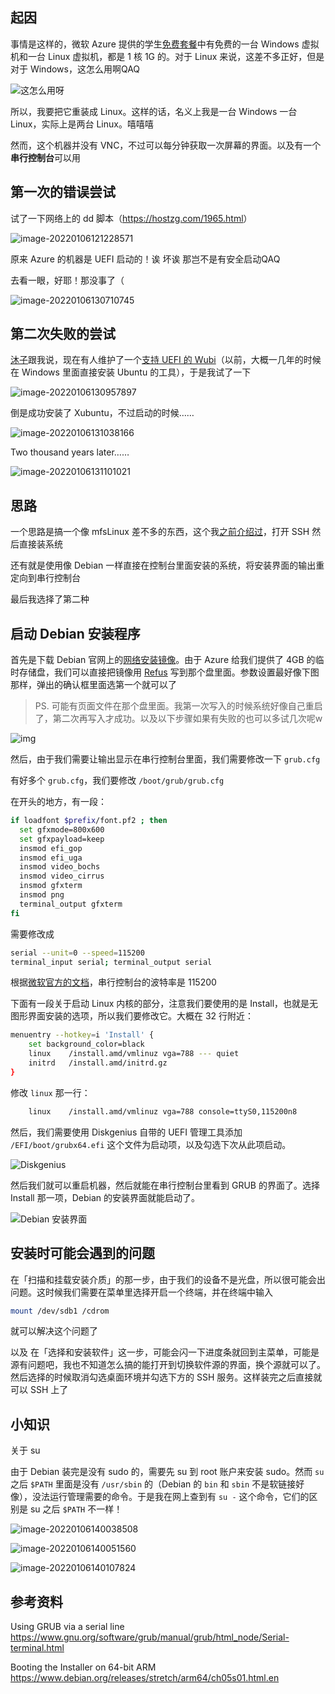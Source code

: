 ## 起因

事情是这样的，微软 Azure 提供的学生[免费套餐](https://azure.microsoft.com/en-us/free/students/)中有免费的一台 Windows 虚拟机和一台 Linux 虚拟机，都是 1 核 1G 的。对于 Linux 来说，这差不多正好，但是对于 Windows，这怎么用啊QAQ

![这怎么用呀](https://cdn.lwqwq.com/pic/image-20220106121037879.png)

所以，我要把它重装成 Linux。这样的话，名义上我是一台 Windows 一台 Linux，实际上是两台 Linux。嘻嘻嘻

然而，这个机器并没有 VNC，不过可以每分钟获取一次屏幕的界面。以及有一个**串行控制台**可以用

## 第一次的错误尝试

试了一下网络上的 dd 脚本（<https://hostzg.com/1965.html>）

![image-20220106121228571](https://cdn.lwqwq.com/pic/image-20220106121228571.png)

原来 Azure 的机器是 UEFI 启动的！诶 坏诶 那岂不是有安全启动QAQ

去看一眼，好耶！那没事了（

![image-20220106130710745](https://cdn.lwqwq.com/pic/image-20220106130710745.png)

## 第二次失败的尝试

[沐子](https://moozae.cn)跟我说，现在有人维护了一个[支持 UEFI 的 Wubi](https://github.com/hakuna-m/wubiuefi)（以前，大概一几年的时候在 Windows 里面直接安装 Ubuntu 的工具），于是我试了一下

![image-20220106130957897](https://cdn.lwqwq.com/pic/image-20220106130957897.png)

倒是成功安装了 Xubuntu，不过启动的时候……

![image-20220106131038166](https://cdn.lwqwq.com/pic/image-20220106131038166.png)

Two thousand years later……

![image-20220106131101021](https://cdn.lwqwq.com/pic/image-20220106131101021.png)

## 思路

一个思路是搞一个像 mfsLinux 差不多的东西，这个我[之前介绍过](cloud-server-freebsd)，打开 SSH 然后直接装系统

还有就是使用像 Debian 一样直接在控制台里面安装的系统，将安装界面的输出重定向到串行控制台

最后我选择了第二种

## 启动 Debian 安装程序

首先是下载 Debian 官网上的[网络安装镜像](https://cdimage.debian.org/debian-cd/current/amd64/iso-cd/debian-11.2.0-amd64-netinst.iso)。由于 Azure 给我们提供了 4GB 的临时存储盘，我们可以直接把镜像用 [Refus](https://github.com/pbatard/rufus/releases/download/v3.17/rufus-3.17p.exe) 写到那个盘里面。参数设置最好像下图那样，弹出的确认框里面选第一个就可以了

> PS. 可能有页面文件在那个盘里面。我第一次写入的时候系统好像自己重启了，第二次再写入才成功。以及以下步骤如果有失败的也可以多试几次呢w

![img](https://cdn.lwqwq.com/pic/refus-write-debian-image)

然后，由于我们需要让输出显示在串行控制台里面，我们需要修改一下 `grub.cfg`

有好多个 `grub.cfg`，我们要修改 `/boot/grub/grub.cfg`

在开头的地方，有一段：

```bash
if loadfont $prefix/font.pf2 ; then
  set gfxmode=800x600
  set gfxpayload=keep
  insmod efi_gop
  insmod efi_uga
  insmod video_bochs
  insmod video_cirrus
  insmod gfxterm
  insmod png
  terminal_output gfxterm
fi
```

需要修改成

```bash
serial --unit=0 --speed=115200
terminal_input serial; terminal_output serial
```

根据[微软官方的文档](https://docs.microsoft.com/en-us/troubleshoot/azure/virtual-machines/serial-console-windows)，串行控制台的波特率是 115200

下面有一段关于启动 Linux 内核的部分，注意我们要使用的是 Install，也就是无图形界面安装的选项，所以我们要修改它。大概在 32 行附近：

```bash
menuentry --hotkey=i 'Install' {
    set background_color=black
    linux    /install.amd/vmlinuz vga=788 --- quiet 
    initrd   /install.amd/initrd.gz
}
```

修改 `linux` 那一行：

```bash
	linux    /install.amd/vmlinuz vga=788 console=ttyS0,115200n8
```

然后，我们需要使用 Diskgenius 自带的 UEFI 管理工具添加 `/EFI/boot/grubx64.efi` 这个文件为启动项，以及勾选下次从此项启动。

![Diskgenius](https://cdn.lwqwq.com/pic/clipboard_20220106_014919.png)

然后我们就可以重启机器，然后就能在串行控制台里看到 GRUB 的界面了。选择 Install 那一项，Debian 的安装界面就能启动了。

![Debian 安装界面](https://cdn.lwqwq.com/pic/clipboard_20220106_015359.png)

## 安装时可能会遇到的问题

在「扫描和挂载安装介质」的那一步，由于我们的设备不是光盘，所以很可能会出问题。这时候我们需要在菜单里选择开启一个终端，并在终端中输入

```bash
mount /dev/sdb1 /cdrom
```

就可以解决这个问题了

以及 在「选择和安装软件」这一步，可能会闪一下进度条就回到主菜单，可能是源有问题吧，我也不知道怎么搞的能打开到切换软件源的界面，换个源就可以了。然后选择的时候取消勾选桌面环境并勾选下方的 SSH 服务。这样装完之后直接就可以 SSH 上了

## 小知识

关于 su

由于 Debian 装完是没有 sudo 的，需要先 su 到 root 账户来安装 sudo。然而 `su` 之后 `$PATH` 里面是没有 `/usr/sbin` 的（Debian 的 `bin` 和 `sbin` 不是软链接好像），没法运行管理需要的命令。于是我在网上查到有 `su -` 这个命令，它们的区别是 su 之后 `$PATH` 不一样！

![image-20220106140038508](https://cdn.lwqwq.com/pic/image-20220106140038508.png)

![image-20220106140051560](https://cdn.lwqwq.com/pic/image-20220106140051560.png)

![image-20220106140107824](https://cdn.lwqwq.com/pic/image-20220106140107824.png)

## 参考资料

Using GRUB via a serial line <https://www.gnu.org/software/grub/manual/grub/html_node/Serial-terminal.html>

Booting the Installer on 64-bit ARM <https://www.debian.org/releases/stretch/arm64/ch05s01.html.en>